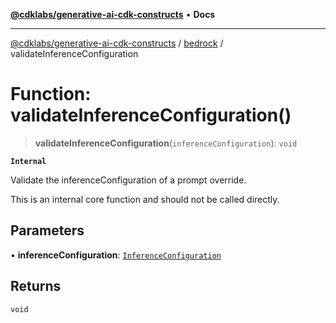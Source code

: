 [**@cdklabs/generative-ai-cdk-constructs**](../../../README.md) • **Docs**

***

[@cdklabs/generative-ai-cdk-constructs](../../../README.md) / [bedrock](../README.md) / validateInferenceConfiguration

# Function: validateInferenceConfiguration()

> **validateInferenceConfiguration**(`inferenceConfiguration`): `void`

**`Internal`**

Validate the inferenceConfiguration of a prompt override.

 This is an internal core function and should not be called directly.

## Parameters

• **inferenceConfiguration**: [`InferenceConfiguration`](../interfaces/InferenceConfiguration.md)

## Returns

`void`
